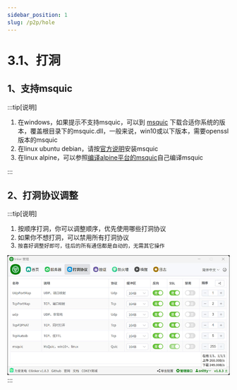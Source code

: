 ```yaml
---
sidebar_position: 1
slug: /p2p/hole
---
```


# 3.1、打洞

## 1、支持msquic

:::tip[说明]

1. 在windows，如果提示不支持msquic，可以到 <a target="_blank" href="https://github.com/microsoft/msquic/releases/latest">msquic</a> 下载合适你系统的版本，覆盖根目录下的msquic.dll，一般来说，win10或以下版本，需要openssl版本的msquic
2. 在linux ubuntu  debian，请按<a target="_blank" href="https://github.com/dotnet/runtime/tree/main/src/libraries/System.Net.Quic">官方说明</a>安装msquic
3. 在linux alpine，可以参照<a target="_blank" href="https://blog.snltty.com/2024/07/24/%e8%87%aa%e5%b7%b1%e7%bc%96%e8%af%91alpine%e4%b8%8b%e7%9a%84msquic/">编译alpine平台的msquic</a>自己编译msquic

:::


## 2、打洞协议调整

:::tip[说明]
1. 按顺序打洞，你可以调整顺序，优先使用哪些打洞协议
2. 如果你不想打洞，可以禁用所有打洞协议
3. `按喜好调整好即可，往后的所有通信都是自动的，无需其它操作`

![Docusaurus Plushie](./img/p2p.jpg)
:::